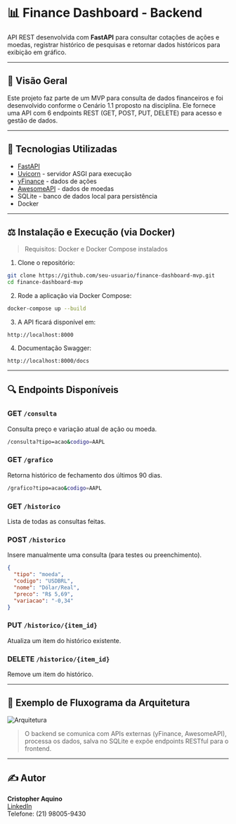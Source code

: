# 📊 Finance Dashboard - Backend

API REST desenvolvida com **FastAPI** para consultar cotações de ações e moedas, registrar histórico de pesquisas e retornar dados históricos para exibição em gráfico. 

---

## 🔎 Visão Geral
Este projeto faz parte de um MVP para consulta de dados financeiros e foi desenvolvido conforme o Cenário 1.1 proposto na disciplina. Ele fornece uma API com 6 endpoints REST (GET, POST, PUT, DELETE) para acesso e gestão de dados.

---

## 🚀 Tecnologias Utilizadas
- [FastAPI](https://fastapi.tiangolo.com/)
- [Uvicorn](https://www.uvicorn.org/) - servidor ASGI para execução
- [yFinance](https://pypi.org/project/yfinance/) - dados de ações
- [AwesomeAPI](https://docs.awesomeapi.com.br/api-de-moedas) - dados de moedas
- SQLite - banco de dados local para persistência
- Docker

---

## ⚖️ Instalação e Execução (via Docker)

> Requisitos: Docker e Docker Compose instalados

1. Clone o repositório:
```bash
git clone https://github.com/seu-usuario/finance-dashboard-mvp.git
cd finance-dashboard-mvp
```

2. Rode a aplicação via Docker Compose:
```bash
docker-compose up --build
```

3. A API ficará disponível em:
```
http://localhost:8000
```

4. Documentação Swagger:
```
http://localhost:8000/docs
```

---

## 🔍 Endpoints Disponíveis

### GET `/consulta`
Consulta preço e variação atual de ação ou moeda.
```bash
/consulta?tipo=acao&codigo=AAPL
```

### GET `/grafico`
Retorna histórico de fechamento dos últimos 90 dias.
```bash
/grafico?tipo=acao&codigo=AAPL
```

### GET `/historico`
Lista de todas as consultas feitas.

### POST `/historico`
Insere manualmente uma consulta (para testes ou preenchimento).
```json
{
  "tipo": "moeda",
  "codigo": "USDBRL",
  "nome": "Dólar/Real",
  "preco": "R$ 5,69",
  "variacao": "-0,34"
}
```

### PUT `/historico/{item_id}`
Atualiza um item do histórico existente.

### DELETE `/historico/{item_id}`
Remove um item do histórico.

---

## 📅 Exemplo de Fluxograma da Arquitetura

![Arquitetura](./docs/fluxo-arquitetura-backend.png)

> O backend se comunica com APIs externas (yFinance, AwesomeAPI), processa os dados, salva no SQLite e expõe endpoints RESTful para o frontend.

---

## ✍️ Autor
**Cristopher Aquino**  
[LinkedIn](https://www.linkedin.com/in/%F0%9F%8E%AF-cristopher-aquino-4992b251/)  
Telefone: (21) 98005-9430
